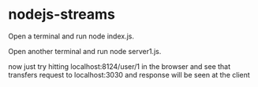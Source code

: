 # nodejs-streams

Open a terminal and run node index.js.


Open another terminal and run node server1.js.



now just try hitting localhost:8124/user/1 in the browser and see that transfers request to localhost:3030 and response will be seen at the client
